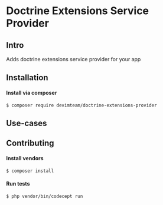 # Doctrine Extensions Service Provider

## Intro

Adds doctrine extensions service provider for your app

## Installation

#### Install via composer

```
$ composer require devimteam/doctrine-extensions-provider
```

## Use-cases

## Contributing

#### Install vendors

```
$ composer install
```

#### Run tests

```
$ php vendor/bin/codecept run
```
